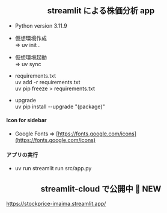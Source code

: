 ## <div align="center">streamlit による株価分析 app </div>

- Python version 3.11.9

- 仮想環境作成<br>
  => uv init .<br>

- 仮想環境起動<br>
  => uv sync<br>

- requirements.txt<br>
  uv add -r requirements.txt<br>
  uv pip freeze > requirements.txt<br>

- upgrade<br>
 uv pip install --upgrade "(package)" <br>

#### Icon for sidebar

- Google Fonts => [https://fonts.google.com/icons](https://fonts.google.com/icons)

#### アプリの実行

- uv run streamlit run src/app.py

## <div align="center">streamlit-cloud で公開中 🚀 NEW</div>

https://stockprice-imaima.streamlit.app/
